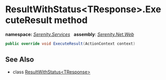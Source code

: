 # ResultWithStatus&lt;TResponse&gt;.ExecuteResult method
**namespace:** *[Serenity.Services](../../README.md#serenity.services-namespace)*   **assembly**: *[Serenity.Net.Web](../../README.md)*

```csharp
public override void ExecuteResult(ActionContext context)
```

## See Also

* class [ResultWithStatus&lt;TResponse&gt;](../ResultWithStatus-1.md)